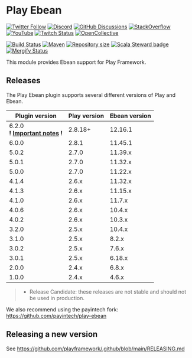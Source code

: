 <!--- Copyright (C) from 2022 The Play Framework Contributors <https://github.com/playframework>, 2011-2021 Lightbend Inc. <https://www.lightbend.com> -->

# Play Ebean

[![Twitter Follow](https://img.shields.io/twitter/follow/playframework?label=follow&style=flat&logo=twitter&color=brightgreen)](https://twitter.com/playframework)
[![Discord](https://img.shields.io/discord/931647755942776882?logo=discord&logoColor=white)](https://discord.gg/g5s2vtZ4Fa)
[![GitHub Discussions](https://img.shields.io/github/discussions/playframework/playframework?&logo=github&color=brightgreen)](https://github.com/playframework/playframework/discussions)
[![StackOverflow](https://img.shields.io/static/v1?label=stackoverflow&logo=stackoverflow&logoColor=fe7a16&color=brightgreen&message=playframework)](https://stackoverflow.com/tags/playframework)
[![YouTube](https://img.shields.io/youtube/channel/views/UCRp6QDm5SDjbIuisUpxV9cg?label=watch&logo=youtube&style=flat&color=brightgreen&logoColor=ff0000)](https://www.youtube.com/channel/UCRp6QDm5SDjbIuisUpxV9cg)
[![Twitch Status](https://img.shields.io/twitch/status/playframework?logo=twitch&logoColor=white&color=brightgreen&label=live%20stream)](https://www.twitch.tv/playframework)
[![OpenCollective](https://img.shields.io/opencollective/all/playframework?label=financial%20contributors&logo=open-collective)](https://opencollective.com/playframework)

[![Build Status](https://github.com/playframework/play-ebean/actions/workflows/build-test.yml/badge.svg)](https://github.com/playframework/play-ebean/actions/workflows/build-test.yml)
[![Maven](https://img.shields.io/maven-central/v/com.typesafe.play/play-ebean_2.13.svg?logo=apache-maven)](https://mvnrepository.com/artifact/com.typesafe.play/play-ebean_2.13)
[![Repository size](https://img.shields.io/github/repo-size/playframework/play-ebean.svg?logo=git)](https://github.com/playframework/play-ebean)
[![Scala Steward badge](https://img.shields.io/badge/Scala_Steward-helping-blue.svg?style=flat&logo=data:image/png;base64,iVBORw0KGgoAAAANSUhEUgAAAA4AAAAQCAMAAAARSr4IAAAAVFBMVEUAAACHjojlOy5NWlrKzcYRKjGFjIbp293YycuLa3pYY2LSqql4f3pCUFTgSjNodYRmcXUsPD/NTTbjRS+2jomhgnzNc223cGvZS0HaSD0XLjbaSjElhIr+AAAAAXRSTlMAQObYZgAAAHlJREFUCNdNyosOwyAIhWHAQS1Vt7a77/3fcxxdmv0xwmckutAR1nkm4ggbyEcg/wWmlGLDAA3oL50xi6fk5ffZ3E2E3QfZDCcCN2YtbEWZt+Drc6u6rlqv7Uk0LdKqqr5rk2UCRXOk0vmQKGfc94nOJyQjouF9H/wCc9gECEYfONoAAAAASUVORK5CYII=)](https://scala-steward.org)
[![Mergify Status](https://img.shields.io/endpoint.svg?url=https://api.mergify.com/v1/badges/playframework/play-ebean&style=flat)](https://mergify.com)

This module provides Ebean support for Play Framework.

## Releases

The Play Ebean plugin supports several different versions of Play and Ebean.

| Plugin version                                                                                             | Play version | Ebean version |
|------------------------------------------------------------------------------------------------------------|--------------|---------------|
| 6.2.0<br>**! [Important notes](https://github.com/playframework/play-ebean/releases/tag/6.2.0-RC4) !**     | 2.8.18+      | 12.16.1       |
| 6.0.0                                                                                                      | 2.8.1        | 11.45.1       |
| 5.0.2                                                                                                      | 2.7.0        | 11.39.x       |
| 5.0.1                                                                                                      | 2.7.0        | 11.32.x       |
| 5.0.0                                                                                                      | 2.7.0        | 11.22.x       |
| 4.1.4                                                                                                      | 2.6.x        | 11.32.x       |
| 4.1.3                                                                                                      | 2.6.x        | 11.15.x       |
| 4.1.0                                                                                                      | 2.6.x        | 11.7.x        |
| 4.0.6                                                                                                      | 2.6.x        | 10.4.x        |
| 4.0.2                                                                                                      | 2.6.x        | 10.3.x        |
| 3.2.0                                                                                                      | 2.5.x        | 10.4.x        |
| 3.1.0                                                                                                      | 2.5.x        | 8.2.x         |
| 3.0.2                                                                                                      | 2.5.x        | 7.6.x         |
| 3.0.1                                                                                                      | 2.5.x        | 6.18.x        |
| 2.0.0                                                                                                      | 2.4.x        | 6.8.x         |
| 1.0.0                                                                                                      | 2.4.x        | 4.6.x         |

> * Release Candidate: these releases are not stable and should not be used in production.

We also recommend using the payintech fork: https://github.com/payintech/play-ebean

## Releasing a new version

See https://github.com/playframework/.github/blob/main/RELEASING.md
